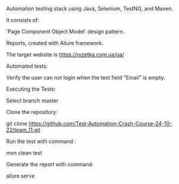 Automation testing stack using Java, Selenium, TestNG, and Maven.

It consists of:

'Page Component Object Model' design pattern.

Reports, created with Allure framework.

The target website is https://rozetka.com.ua/ua/

Automated tests:

Verify the user can not login when the text field "Email" is empty.

Executing the Tests:

Select branch master

Clone the repository:

git clone https://github.com/Test-Automation-Crash-Course-24-10-22/team_11.git

Run the test with command :

mvn clean test

Generate the report with command:

allure serve 
